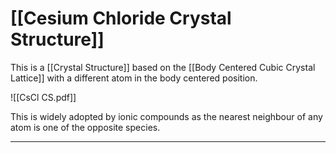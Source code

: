 # [[Cesium Chloride Crystal Structure]]

This is a [[Crystal Structure]] based on the [[Body Centered Cubic Crystal Lattice]] with a different atom in the body centered position.

![[CsCl CS.pdf]]

This is widely adopted by ionic compounds as the nearest neighbour of any atom is one of the opposite species.

---